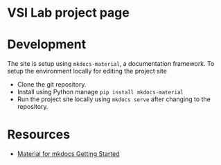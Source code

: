 # VSI Lab project page


# Development
The site is setup using `mkdocs-material`, a documentation framework. To setup the environment locally for editing the project site
- Clone the git repository.
- Install using Python manage `pip install mkdocs-material`
- Run the project site locally using `mkdocs serve` after changing to the repository.


# Resources
- [Material for mkdocs Getting Started](https://squidfunk.github.io/mkdocs-material/getting-started/)